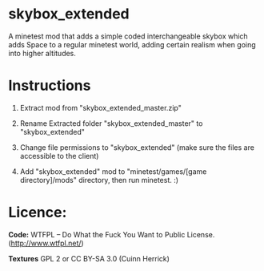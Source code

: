 # skybox_extended
A minetest mod that adds a simple coded interchangeable skybox which adds Space to a regular minetest world, adding certain realism when going into higher altitudes.

# Instructions
1) Extract mod from "skybox_extended_master.zip"
 
2) Rename Extracted folder "skybox_extended_master" to "skybox_extended"
 
3) Change file permissions to "skybox_extended" (make sure the files are accessible to the client)
 
4) Add "skybox_extended" mod to "minetest/games/[game directory]/mods" directory, then run minetest. :)

# Licence: 

**Code:** WTFPL – Do What the Fuck You Want to Public License. (http://www.wtfpl.net/)
 
**Textures**  GPL 2 or CC BY-SA 3.0 (Cuinn Herrick)